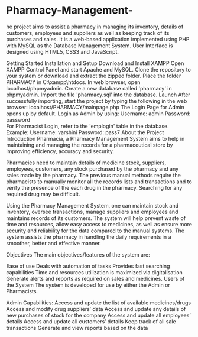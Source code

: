 # Pharmacy-Management-
he project aims to assist a pharmacy in managing its inventory, details of customers, employees and suppliers as well as keeping track of its purchases and sales. It is a web-based application implemented using PHP with MySQL as the Database Management System. User Interface is designed using HTML5, CSS3 and JavaScript.

Getting Started
Installation and Setup
Download and Install XAMPP
Open XAMPP Control Panel and start Apache and MySQL.
Clone the repository to your system or download and extract the zipped folder.
Place the folder PHARMACY in C:\xampp\htdocs.
In web browser, open localhost/phpmyadmin.
Create a new database called 'pharmacy' in phpmyadmin.
Import the file 'pharmacy.sql' into the database.
Launch
After successfully importing, start the project by typing the following in the web browser: localhost/PHARMACY/mainpage.php
The Login Page for Admin opens up by default. Login as Admin by using:
Username: admin
Password: password   
For Pharmacist Login, refer to the 'emplogin' table in the database. Example:
Username: varshini
Password: pass7
About the Project
Introduction
Pharmacia, a Pharmacy Management System aims to help in maintaining and managing the records for a pharmaceutical store by improving efficiency, accuracy and security.

Pharmacies need to maintain details of medicine stock, suppliers, employees, customers, any stock purchased by the pharmacy and any sales made by the pharmacy. The previous manual methods require the pharmacists to manually monitor all the records lists and transactions and to verify the presence of the each drug in the pharmacy. Searching for any required drug may be difficult.

Using the Pharmacy Management System, one can maintain stock and inventory, oversee transactions, manage suppliers and employees and maintains records of its customers. The system will help prevent waste of time and resources, allow easy access to medicines, as well as ensure more security and reliability for the data compared to the manual systems. The system assists the pharmacy in handling the daily requirements in a smoother, better and effective manner.

Objectives
The main objectives/features of the system are:

Ease of use
Deals with automation of tasks
Provides fast searching capabilities
Time and resources utilization is maximized via digitalisation
Generate alerts and reports as required on sales and medicines.
Users of the System
The system is developed for use by either the Admin or Pharmacists.

Admin Capabilities:
Access and update the list of available medicines/drugs
Access and modify drug suppliers’ data
Access and update any details of new purchases of stock for the company
Access and update all employees’ details
Access and update all customers’ details
Keep track of all sale transactions
Generate and view reports based on the data
